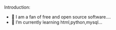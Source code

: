 Introduction:

- 👀 I am a fan of free and open source software....
- 🌱 I’m currently learning  html,python,mysql...


<!---
salioon/salioon is a ✨ special ✨ repository because its `README.md` (this file) appears on your GitHub profile.
You can click the Preview link to take a look at your changes.
--->
